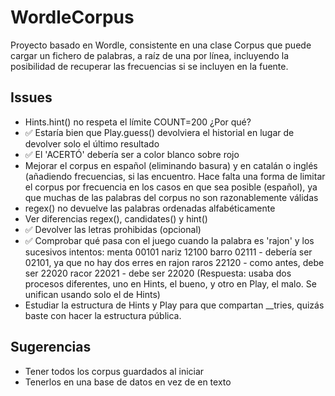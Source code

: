 # WordleCorpus

Proyecto basado en Wordle, consistente en una clase Corpus que puede cargar
un fichero de palabras, a raíz de una por línea, incluyendo la posibilidad
de recuperar las frecuencias si se incluyen en la fuente.

## Issues

* Hints.hint() no respeta el límite COUNT=200 ¿Por qué?
* ✅ Estaría bien que Play.guess() devolviera el historial en 
lugar de devolver solo el último resultado
* ✅ El 'ACERTÓ' debería ser a color blanco sobre rojo
* Mejorar el corpus en español (eliminando basura) y en catalán
o inglés (añadiendo frecuencias, si las encuentro. Hace falta una forma de limitar el corpus por frecuencia
en los casos en que sea posible (español), ya que muchas de
las palabras del corpus no son razonablemente válidas
* regex() no devuelve las palabras ordenadas alfabéticamente
* Ver diferencias regex(), candidates() y hint()
* ✅ Devolver las letras prohibidas (opcional)
* ✅ Comprobar qué pasa con el juego cuando la palabra es 'rajon'
y los sucesivos intentos: 
menta 00101
nariz 12100
barro 02111 - debería ser 02101, ya que no hay dos erres en rajon
raros 22120 - como antes, debe ser 22020
racor 22021 - debe ser 22020
(Respuesta: usaba dos procesos diferentes, uno en Hints, el bueno, y 
otro en Play, el malo. Se unifican usando solo el de Hints)
* Estudiar la estructura de Hints y Play para que compartan __tries, quizás baste con hacer la estructura pública.

## Sugerencias

* Tener todos los corpus guardados al iniciar
* Tenerlos en una base de datos en vez de en texto